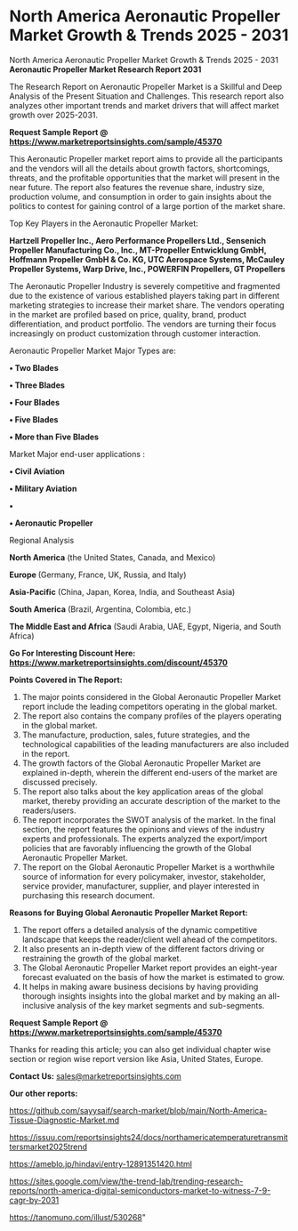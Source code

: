# North America Aeronautic Propeller Market Growth & Trends 2025 - 2031
North America Aeronautic Propeller Market Growth & Trends 2025 - 2031
<strong>Aeronautic Propeller Market Research Report 2031</strong>

The Research Report on Aeronautic Propeller Market is a Skillful and Deep Analysis of the Present Situation and Challenges. This research report also analyzes other important trends and market drivers that will affect market growth over 2025-2031.

<strong>Request Sample Report @ <a href=https://www.marketreportsinsights.com/sample/45370>https://www.marketreportsinsights.com/sample/45370</a></strong>

This Aeronautic Propeller market report aims to provide all the participants and the vendors will all the details about growth factors, shortcomings, threats, and the profitable opportunities that the market will present in the near future. The report also features the revenue share, industry size, production volume, and consumption in order to gain insights about the politics to contest for gaining control of a large portion of the market share.

Top Key Players in the Aeronautic Propeller Market:

<strong>Hartzell Propeller Inc., Aero Performance Propellers Ltd., Sensenich Propeller Manufacturing Co., Inc., MT-Propeller Entwicklung GmbH, Hoffmann Propeller GmbH & Co. KG, UTC Aerospace Systems, McCauley Propeller Systems, Warp Drive, Inc., POWERFIN Propellers, GT Propellers</strong>

The Aeronautic Propeller Industry is severely competitive and fragmented due to the existence of various established players taking part in different marketing strategies to increase their market share. The vendors operating in the market are profiled based on price, quality, brand, product differentiation, and product portfolio. The vendors are turning their focus increasingly on product customization through customer interaction.

Aeronautic Propeller Market Major Types are:

<strong>•  Two Blades

•  Three Blades

•  Four Blades

•  Five Blades

•  More than Five Blades</strong>

Market Major end-user applications :

<strong>•  Civil Aviation

•  Military Aviation

•  

•  Aeronautic Propeller</strong>

Regional Analysis

</u><strong><b>North America</b></strong> (the United States, Canada, and Mexico)

<strong><b>Europe </b></strong>(Germany, France, UK, Russia, and Italy)

<strong><b>Asia-Pacific</b></strong> (China, Japan, Korea, India, and Southeast Asia)

<strong><b>South America</b></strong> (Brazil, Argentina, Colombia, etc.)

<strong><b>The Middle East and Africa</b></strong> (Saudi Arabia, UAE, Egypt, Nigeria, and South Africa)

<strong>Go For Interesting Discount Here: <a href=https://www.marketreportsinsights.com/discount/45370>https://www.marketreportsinsights.com/discount/45370</a></strong>

<strong>Points Covered in The Report:</strong>
<ol>
  <li>The major points considered in the Global Aeronautic Propeller Market report include the leading competitors operating in the global market.</li>
  <li>The report also contains the company profiles of the players operating in the global market.</li>
  <li>The manufacture, production, sales, future strategies, and the technological capabilities of the leading manufacturers are also included in the report.</li>
  <li>The growth factors of the Global Aeronautic Propeller Market are explained in-depth, wherein the different end-users of the market are discussed precisely.</li>
  <li>The report also talks about the key application areas of the global market, thereby providing an accurate description of the market to the readers/users.</li>
  <li>The report incorporates the SWOT analysis of the market. In the final section, the report features the opinions and views of the industry experts and professionals. The experts analyzed the export/import policies that are favorably influencing the growth of the Global Aeronautic Propeller Market.</li>
  <li>The report on the Global Aeronautic Propeller Market is a worthwhile source of information for every policymaker, investor, stakeholder, service provider, manufacturer, supplier, and player interested in purchasing this research document.</li>
</ol>
<strong>Reasons for Buying Global Aeronautic Propeller Market Report:</strong>

<ol>
  <li>The report offers a detailed analysis of the dynamic competitive landscape that keeps the reader/client well ahead of the competitors.</li>
  <li>It also presents an in-depth view of the different factors driving or restraining the growth of the global market.</li>
  <li>The Global Aeronautic Propeller Market report provides an eight-year forecast evaluated on the basis of how the market is estimated to grow.</li>
  <li>It helps in making aware business decisions by having providing thorough insights insights into the global market and by making an all-inclusive analysis of the key market segments and sub-segments.</li>
</ol>
<strong>Request Sample Report @ <a href=https://www.marketreportsinsights.com/sample/45370>https://www.marketreportsinsights.com/sample/45370</a></strong>


Thanks for reading this article; you can also get individual chapter wise section or region wise report version like Asia, United States, Europe.

<strong>Contact Us:</strong>
sales@marketreportsinsights.com

<strong>Our other reports:</strong>

<a href=https://github.com/sayysaif/search-market/blob/main/North-America-Tissue-Diagnostic-Market.md>https://github.com/sayysaif/search-market/blob/main/North-America-Tissue-Diagnostic-Market.md</a>

<a href=https://issuu.com/reportsinsights24/docs/northamericatemperaturetransmittersmarket2025trend>https://issuu.com/reportsinsights24/docs/northamericatemperaturetransmittersmarket2025trend</a>

<a href=https://ameblo.jp/hindavi/entry-12891351420.html>https://ameblo.jp/hindavi/entry-12891351420.html</a>

<a href=https://sites.google.com/view/the-trend-lab/trending-research-reports/north-america-digital-semiconductors-market-to-witness-7-9-cagr-by-2031>https://sites.google.com/view/the-trend-lab/trending-research-reports/north-america-digital-semiconductors-market-to-witness-7-9-cagr-by-2031</a>

<a href=https://tanomuno.com/illust/530268>https://tanomuno.com/illust/530268</a>"
